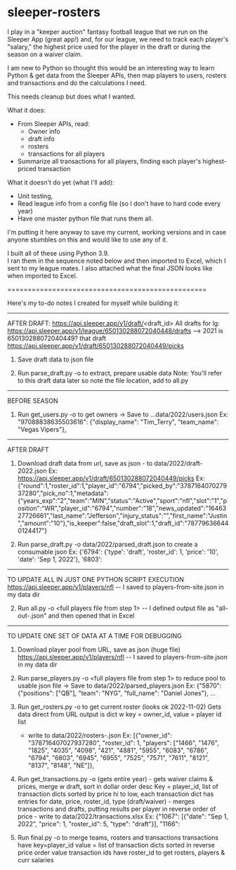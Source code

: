 # sleeper-rosters

I play in a "keeper auction" fantasy football league that we run on the Sleeper App (great app!) and, for our league, we need to track each player's "salary," the highest price used for the player in the draft or during the season on a waiver claim.

I am new to Python so thought this would be an interesting way to learn Python & get data from the Sleeper APIs, then map players to users, rosters and transactions and do the calculations I need.

This needs cleanup but does what I wanted.

What it does:
- From Sleeper APIs, read:
  - Owner info
  - draft info
  - rosters 
  - transactions for all players
- Summarize all transactions for all players, finding each player's highest-priced transaction

What it doesn't do yet (what I'll add):
- Unit testing, 
- Read league info from a config file (so I don't have to hard code every year)
- Have one master python file that runs them all.

I'm putting it here anyway to save my current, working versions and in case anyone stumbles on this and would like to use any of it.

I built all of these using Python 3.9.  
I ran them in the sequence noted below and then imported to Excel, which I sent to my league mates.
I also attached what the final JSON looks like when imported to Excel.

=================================================

Here's my to-do notes I created for myself while building it:

------------------------
AFTER DRAFT:  https://api.sleeper.app/v1/draft/<draft_id>
   All drafts for lg:  https://api.sleeper.app/v1/league/650130288072040448/drafts --> 2021 is 650130288072040449?
   that draft https://api.sleeper.app/v1/draft/650130288072040449/picks
1.  Save draft data to json file

2. Run parse_draft.py -o <output file> 
		to extract, prepare usable data
		Note: You'll refer to this draft data later so note the file location, add to all.py

------------------------
BEFORE SEASON
1. Run get_users.py -o <output file> 
		to get owners -> Save to ...data/2022/users.json
     Ex:  "97088838635503616": {"display_name": "Tim_Terry", "team_name": "Vegas Vipers"}, 

------------------------
AFTER DRAFT
1. Download draft data from url, save as json - to data/2022/draft-2022.json
	Ex: https://api.sleeper.app/v1/draft/650130288072040449/picks 
	 Ex:  {"round":1,"roster_id":1,"player_id":"6794","picked_by":"378716407027937280","pick_no":1,"metadata":{"years_exp":"2","team":"MIN","status":"Active","sport":"nfl","slot":"1","position":"WR","player_id":"6794","number":"18","news_updated":"1646327726661","last_name":"Jefferson","injury_status":"","first_name":"Justin","amount":"10"},"is_keeper":false,"draft_slot":1,"draft_id":"787796366440124417"}

2. Run parse_draft.py -o data/2022/parsed_draft.json   to create a consumable json 
	Ex:  {'6794': {'type': 'draft', 'roster_id': 1, 'price': '10', 'date': 'Sep 1, 2022'}, '6803': 

------------------------
TO UPDATE ALL IN JUST ONE PYTHON SCRIPT EXECUTION
	https://api.sleeper.app/v1/players/nfl
	-- I saved to players-from-site.json in my data dir

2. Run all.py -o <final output file>  <full players file from step 1>
	-- I defined output file as "all-out-<date>.json" and then opened that in Excel

------------------------
TO UPDATE ONE SET OF DATA AT A TIME FOR DEBUGGING
1. Download player pool from URL, save as json (huge file) 
	https://api.sleeper.app/v1/players/nfl
	-- I saved to players-from-site.json in my data dir

2. Run parse_players.py -o <output file>  <full players file from step 1>
		to reduce pool to usable json file -> Save to data/2022/parsed_players.json
	Ex:  {"5870": {"positions": ["QB"], "team": "NYG", "full_name": "Daniel Jones"}, ...

3. Run get_rosters.py -o <output file> 
		to get current roster (looks ok 2022-11-02)
	Gets data direct from URL
	output is dict w key = owner_id, value = player id list
	- write to data/2022/rosters-<date>.json
       Ex:  [{"owner_id": "378716407027937280", "roster_id": 1, "players": ["1466", "1476", "1825", "4035", "4098", "421", "4881", "5955", "6083", "6786", "6794", "6803", "6945", "6955", "7525", "7571", "7611", "8121", "8137", "8148", "NE"]},

4. Run get_transactions.py -o <output file> 
		(gets entire year) - gets waiver claims & prices, merge w draft, sort in dollar order desc
	Key = player_id, list of transaction dicts sorted by price hi to low, 
					each transaction dict has entries for date, price, roster_id, type (draft/waiver) - 
       merges transactions and drafts, putting results per player in reverse order of price 
        - write to data/2022/transactions.xlsx
       Ex:  {"1067": [{"date": "Sep 1, 2022", "price": 1, "roster_id": 5, "type": "draft"}], "1166": 

5. Run final.py -o <output file> 
		to merge teams, rosters and transactions
     transactions have key=player_id   value = list of transaction dicts sorted in reverse price order
           	  value transaction ids have roster_id
     to get rosters, players & curr salaries

